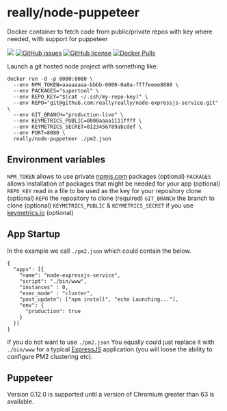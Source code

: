 # really/node-puppeteer
Docker container to fetch code from public/private repos with key where needed, with support for puppeteer

[![](https://images.microbadger.com/badges/image/really/node-puppeteer.svg)](https://microbadger.com/images/really/node-puppeteer "Get your own image badge on microbadger.com") [![GitHub issues](https://img.shields.io/github/issues/reallyreally/docker-node-pm2-git.svg?style=flat-square)](https://github.com/reallyreally/docker-node-pm2-git/issues) [![GitHub license](https://img.shields.io/github/license/reallyreally/docker-node-pm2-git.svg?style=flat-square)](https://github.com/reallyreally/docker-node-pm2-git/blob/master/LICENSE) [![Docker Pulls](https://img.shields.io/docker/pulls/really/node-puppeteer.svg?style=flat-square)](https://github.com/reallyreally/docker-node-pm2-git/)

Launch a git hosted node project with something like:
```
docker run -d -p 8080:8080 \
  --env NPM_TOKEN=aaaaaaaa-bbbb-0000-0a0a-ffffeeee8888 \
  --env PACKAGES="supertool" \  
  --env REPO_KEY="$(cat ~/.ssh/my-repo-key)" \
  --env REPO="git@github.com:reallyreally/node-expressjs-service.git" \
  --env GIT_BRANCH="production-live" \
  --env KEYMETRICS_PUBLIC=0000aaaa1111ffff \
  --env KEYMETRICS_SECRET=0123456789abcdef \
  --env PORT=8080 \
  really/node-puppeteer ./pm2.json
```

Environment variables
---------------------

`NPM_TOKEN` allows to use private [npmjs.com](https://www.npmjs.com) packages (optional)
`PACKAGES` allows installation of packages that might be needed for your app (optional)
`REPO_KEY` read in a file to be used as the key for your repository clone (optional)
`REPO` the repository to clone (required)
`GIT_BRANCH` the branch to clone (optional)
`KEYMETRICS_PUBLIC` & `KEYMETRICS_SECRET` if you use [keymetrics.io](https://keymetrics.io) (optional)

App Startup
-----------

In the example we call `./pm2.json` which could contain the below.

```
{
  "apps": [{
    "name": "node-expressjs-service",
    "script": "./bin/www",
    "instances" : 0,
    "exec_mode" : "cluster",
    "post_update": ["npm install", "echo Launching..."],
    "env": {
      "production": true
    }
  }]
}
```

If you do not want to use `./pm2.json` You equally could just replace it with `./bin/www` for a typical [ExpressJS](https://ExpressJS.com) application (you will loose the ability to configure PM2 clustering etc).

Puppeteer
---------
Version 0.12.0 is supported until a version of Chromium greater than 63 is available.
